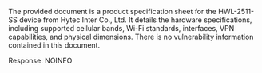 The provided document is a product specification sheet for the HWL-2511-SS device from Hytec Inter Co., Ltd. It details the hardware specifications, including supported cellular bands, Wi-Fi standards, interfaces, VPN capabilities, and physical dimensions. There is no vulnerability information contained in this document.

Response: NOINFO